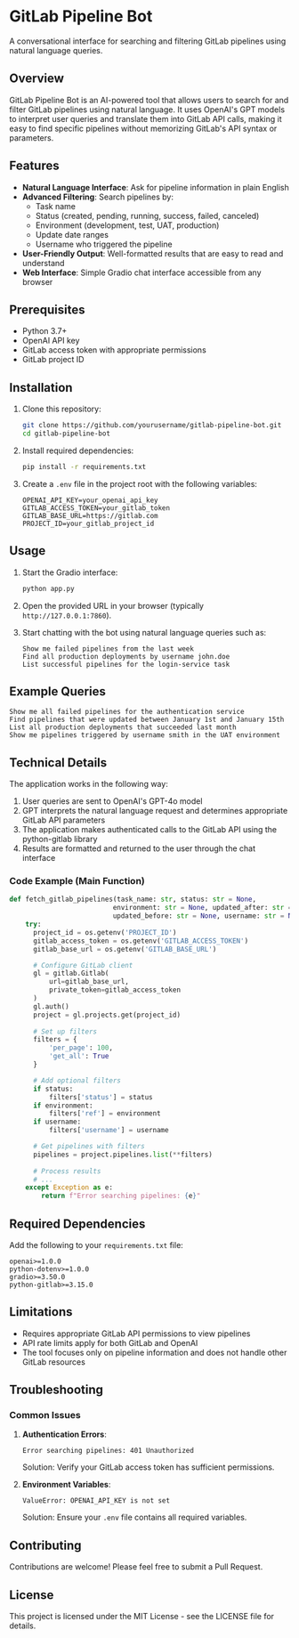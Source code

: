 # GitLab Pipeline Bot

A conversational interface for searching and filtering GitLab pipelines using natural language queries.

## Overview

GitLab Pipeline Bot is an AI-powered tool that allows users to search for and filter GitLab pipelines using natural language. It uses OpenAI's GPT models to interpret user queries and translate them into GitLab API calls, making it easy to find specific pipelines without memorizing GitLab's API syntax or parameters.

## Features

- **Natural Language Interface**: Ask for pipeline information in plain English
- **Advanced Filtering**: Search pipelines by:
  - Task name
  - Status (created, pending, running, success, failed, canceled)
  - Environment (development, test, UAT, production)
  - Update date ranges
  - Username who triggered the pipeline
- **User-Friendly Output**: Well-formatted results that are easy to read and understand
- **Web Interface**: Simple Gradio chat interface accessible from any browser

## Prerequisites

- Python 3.7+
- OpenAI API key
- GitLab access token with appropriate permissions
- GitLab project ID

## Installation

1. Clone this repository:

   ```bash
   git clone https://github.com/yourusername/gitlab-pipeline-bot.git
   cd gitlab-pipeline-bot
   ```

2. Install required dependencies:

   ```bash
   pip install -r requirements.txt
   ```

3. Create a `.env` file in the project root with the following variables:

   ```env
   OPENAI_API_KEY=your_openai_api_key
   GITLAB_ACCESS_TOKEN=your_gitlab_token
   GITLAB_BASE_URL=https://gitlab.com
   PROJECT_ID=your_gitlab_project_id
   ```

## Usage

1. Start the Gradio interface:

   ```bash
   python app.py
   ```

2. Open the provided URL in your browser (typically `http://127.0.0.1:7860`).

3. Start chatting with the bot using natural language queries such as:

   ```
   Show me failed pipelines from the last week
   Find all production deployments by username john.doe
   List successful pipelines for the login-service task
   ```

## Example Queries

```
Show me all failed pipelines for the authentication service
Find pipelines that were updated between January 1st and January 15th
List all production deployments that succeeded last month
Show me pipelines triggered by username smith in the UAT environment
```

## Technical Details

The application works in the following way:

1. User queries are sent to OpenAI's GPT-4o model
2. GPT interprets the natural language request and determines appropriate GitLab API parameters
3. The application makes authenticated calls to the GitLab API using the python-gitlab library
4. Results are formatted and returned to the user through the chat interface

### Code Example (Main Function)

```python
def fetch_gitlab_pipelines(task_name: str, status: str = None, 
                          environment: str = None, updated_after: str = None,
                          updated_before: str = None, username: str = None):
    try:
      project_id = os.getenv('PROJECT_ID')
      gitlab_access_token = os.getenv('GITLAB_ACCESS_TOKEN')
      gitlab_base_url = os.getenv('GITLAB_BASE_URL')

      # Configure GitLab client
      gl = gitlab.Gitlab(
          url=gitlab_base_url,
          private_token=gitlab_access_token
      )
      gl.auth()
      project = gl.projects.get(project_id)
    
      # Set up filters
      filters = {
          'per_page': 100,
          'get_all': True
      }

      # Add optional filters
      if status:
          filters['status'] = status
      if environment:
          filters['ref'] = environment
      if username:
          filters['username'] = username

      # Get pipelines with filters
      pipelines = project.pipelines.list(**filters)
      
      # Process results
      # ...
    except Exception as e:
        return f"Error searching pipelines: {e}"
```

## Required Dependencies

Add the following to your `requirements.txt` file:

```
openai>=1.0.0
python-dotenv>=1.0.0
gradio>=3.50.0
python-gitlab>=3.15.0
```

## Limitations

- Requires appropriate GitLab API permissions to view pipelines
- API rate limits apply for both GitLab and OpenAI
- The tool focuses only on pipeline information and does not handle other GitLab resources

## Troubleshooting

### Common Issues

1. **Authentication Errors**:

   ```
   Error searching pipelines: 401 Unauthorized
   ```

   Solution: Verify your GitLab access token has sufficient permissions.

2. **Environment Variables**:

   ```
   ValueError: OPENAI_API_KEY is not set
   ```

   Solution: Ensure your `.env` file contains all required variables.

## Contributing

Contributions are welcome! Please feel free to submit a Pull Request.

## License

This project is licensed under the MIT License - see the LICENSE file for details.
